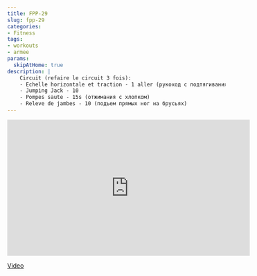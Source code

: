```yaml
---
title: FPP-29
slug: fpp-29
categories:
- Fitness
tags:
- workouts
- armee
params:
  skipAtHome: true
description: |
    Circuit (refaire le circuit 3 fois):
    - Echelle horizontale et traction - 1 aller (рукоход с подтягиваниями, в одну сторону)
    - Jumping Jack - 10
    - Pompes saute - 15s (отжимания с хлопком)
    - Releve de jambes - 10 (подъем прямых ног на брусьях)
---
```

<iframe width="560" height="315" src="https://www.youtube.com/embed/YzA0zAHC-TY?si=eFmb6NGciVjMmDFO" title="YouTube video player" frameborder="0" allow="accelerometer; autoplay; clipboard-write; encrypted-media; gyroscope; picture-in-picture; web-share" allowfullscreen></iframe>

[Video](https://youtu.be/YzA0zAHC-TY?si=eFmb6NGciVjMmDFO)
